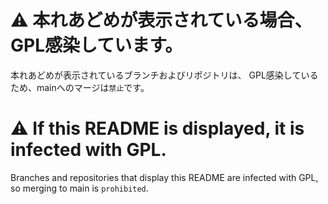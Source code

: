 # ⚠️ 本れあどめが表示されている場合、GPL感染しています。
本れあどめが表示されているブランチおよびリポジトリは、 GPL感染しているため、mainへのマージは`禁止`です。

# ⚠️ If this README is displayed, it is infected with GPL.
Branches and repositories that display this README are infected with GPL, so merging to main is `prohibited`.